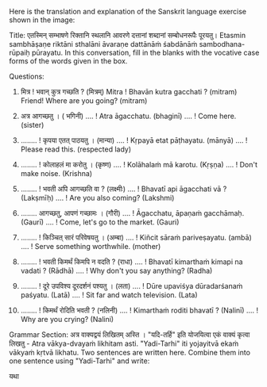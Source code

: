 Here is the translation and explanation of the Sanskrit language exercise shown in the image:

Title:
एतस्मिन् सम्भाषणे रिक्तानि स्थलानि आवरणे दत्तानां शब्दानां सम्बोधनरूपैः पूरयतु।
Etasmin sambhāṣaṇe riktāni sthalāni āvaraṇe dattānāṁ śabdānāṁ sambodhana-rūpaiḥ pūrayatu.
In this conversation, fill in the blanks with the vocative case forms of the words given in the box.

Questions:
1. मित्र ! भवान् कुत्र गच्छति ? (मित्रम्)
Mitra ! Bhavān kutra gacchati ? (mitram)
Friend! Where are you going? (mitram)

2. अत्र आगच्छतु । ( भगिनी) .... ! Atra āgacchatu. (bhaginī) 
.... ! Come here. (sister)

3. ........ ! कृपया एतत् पाठयतु । (मान्या) .... ! Kṛpayā etat pāṭhayatu. (mānyā)
.... ! Please read this. (respected lady)

4. ........ ! कोलाहलं मा करोतु । (कृष्ण) .... ! Kolāhalaṁ mā karotu. (Kṛṣṇa)
.... ! Don't make noise. (Krishna)

5. ........ ! भवती अपि आगच्छति वा ? (लक्ष्मीः) .... ! Bhavatī api āgacchati vā ? (Lakṣmīḥ)
.... ! Are you also coming? (Lakshmi) 

6. ........ आगच्छतु, आपणं गच्छामः । (गौरी) .... ! Āgacchatu, āpaṇaṁ gacchāmaḥ. (Gaurī)
.... ! Come, let's go to the market. (Gauri)

7. ........ ! किञ्चित् सारं परिवेषयतु । (अम्बा) .... ! Kiñcit sāraṁ pariveṣayatu. (ambā) 
.... ! Serve something worthwhile. (mother)

8. ........ ! भवती किमर्थं किमपि न वदति ? (राधा) .... ! Bhavatī kimarthaṁ kimapi na vadati ? (Rādhā)
.... ! Why don't you say anything? (Radha)

9. ........ ! दूरे उपविश्य दूरदर्शनं पश्यतु । (लता) .... ! Dūre upaviśya dūradarśanaṁ paśyatu. (Latā)
.... ! Sit far and watch television. (Lata)

10. ........ ! किमर्थं रोदिति भवती ? (नलिनी) .... ! Kimarthaṁ roditi bhavatī ? (Nalinī)
.... ! Why are you crying? (Nalini)

Grammar Section:
अत्र वाक्यद्वयं लिखितम् अस्ति । "यदि-तर्हि" इति योजयित्वा एकं वाक्यं कृत्वा लिखतु -
Atra vākya-dvayaṁ likhitam asti. "Yadi-Tarhi" iti yojayitvā ekaṁ vākyaṁ kṛtvā likhatu.
Two sentences are written here. Combine them into one sentence using "Yadi-Tarhi" and write:

यथा